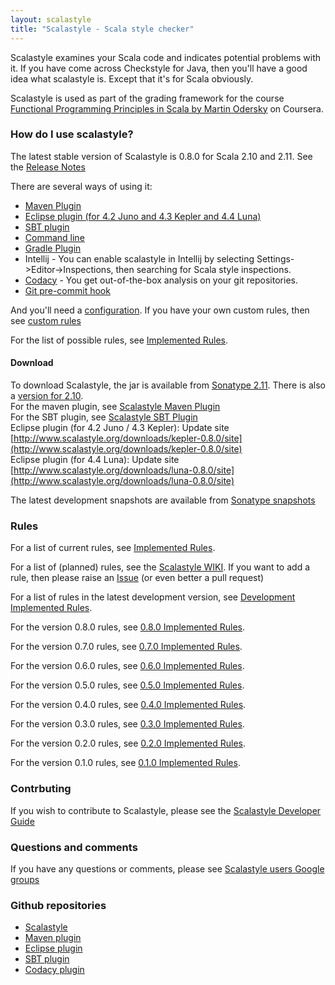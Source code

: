 ```yaml
---
layout: scalastyle
title: "Scalastyle - Scala style checker"
---
```


Scalastyle examines your Scala code and indicates potential problems with it. If you have come across Checkstyle for Java,
then you'll have a good idea what scalastyle is. Except that it's for Scala obviously.

Scalastyle is used as part of the grading framework for the course [Functional Programming Principles in Scala by Martin Odersky](https://www.coursera.org/course/progfun) on Coursera.

### How do I use scalastyle?

The latest stable version of Scalastyle is 0.8.0 for Scala 2.10 and 2.11. See the [Release Notes](release-notes.html)

There are several ways of using it:

 * [Maven Plugin](maven.html)
 * [Eclipse plugin (for 4.2 Juno and 4.3 Kepler and 4.4 Luna)](eclipse-index.html)
 * [SBT plugin](sbt.html)
 * [Command line](command-line.html)
 * [Gradle Plugin](https://github.com/ngbinh/gradle-scalastyle-plugin)
 * Intellij - You can enable scalastyle in Intellij by selecting Settings->Editor->Inspections, then searching for Scala style inspections.
 * [Codacy](https://www.codacy.com/) - You get out-of-the-box analysis on your git repositories.
 * [Git pre-commit hook](git-pre-commit-hook.html)

And you'll need a [configuration](configuration.html). If you have your own custom rules, then see [custom rules](custom-rules.html)

For the list of possible rules, see [Implemented Rules](rules-0.8.0.html).

#### Download

To download Scalastyle, the jar is available from [Sonatype 2.11](https://oss.sonatype.org/content/repositories/releases/org/scalastyle/scalastyle_2.11). There is also a [version for 2.10](https://oss.sonatype.org/content/repositories/releases/org/scalastyle/scalastyle_2.10).
<br/>
For the maven plugin, see [Scalastyle Maven Plugin](maven.html)
<br/>
For the SBT plugin, see [Scalastyle SBT Plugin](sbt.html)
<br/>
Eclipse plugin (for 4.2 Juno / 4.3 Kepler): Update site [http://www.scalastyle.org/downloads/kepler-0.8.0/site](http://www.scalastyle.org/downloads/kepler-0.8.0/site)
<br/>
Eclipse plugin (for 4.4 Luna): Update site [http://www.scalastyle.org/downloads/luna-0.8.0/site](http://www.scalastyle.org/downloads/luna-0.8.0/site)

The latest development snapshots are available from [Sonatype snapshots](https://oss.sonatype.org/content/repositories/snapshots/org/scalastyle/)

### Rules

For a list of current rules, see [Implemented Rules](rules-0.8.0.html).

For a list of (planned) rules, see the [Scalastyle WIKI](https://github.com/scalastyle/scalastyle/wiki).
If you want to add a rule, then please raise an [Issue](https://github.com/scalastyle/scalastyle/issues) (or even better a pull request)

For a list of rules in the latest development version, see [Development Implemented Rules](rules-dev.html).

For the version 0.8.0 rules, see [0.8.0 Implemented Rules](rules-0.8.0.html).

For the version 0.7.0 rules, see [0.7.0 Implemented Rules](rules-0.7.0.html).

For the version 0.6.0 rules, see [0.6.0 Implemented Rules](rules-0.6.0.html).

For the version 0.5.0 rules, see [0.5.0 Implemented Rules](rules-0.5.0.html).

For the version 0.4.0 rules, see [0.4.0 Implemented Rules](rules-0.4.0.html).

For the version 0.3.0 rules, see [0.3.0 Implemented Rules](rules-0.3.0.html).

For the version 0.2.0 rules, see [0.2.0 Implemented Rules](rules-0.2.0.html).

For the version 0.1.0 rules, see [0.1.0 Implemented Rules](rules-0.1.0.html).

### Contrbuting

If you wish to contribute to Scalastyle, please see the [Scalastyle Developer Guide](developer-guide.html)

### Questions and comments

If you have any questions or comments, please see [Scalastyle users Google groups](https://groups.google.com/forum/#!forum/scalastyle-users)

### Github repositories

 * [Scalastyle](https://github.com/scalastyle/scalastyle)
 * [Maven plugin](https://github.com/scalastyle/scalastyle-maven-plugin)
 * [Eclipse plugin](https://github.com/scalastyle/scalastyle-plugin)
 * [SBT plugin](https://github.com/scalastyle/scalastyle-sbt-plugin)
 * [Codacy plugin](https://github.com/codacy/codacy-scalastyle)
